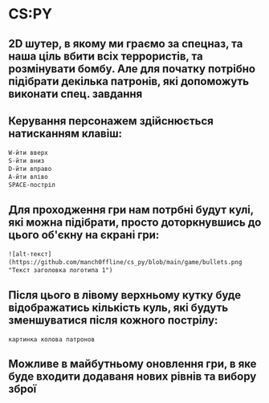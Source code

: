 # CS:PY
## 2D шутер, в якому ми граємо за спецназ, та наша ціль вбити всіх террористів, та розмінувати бомбу. Але для початку потрібно підібрати декілька патронів, які допоможуть виконати спец. завдання

## Керування персонажем здійснюється натисканням клавіш:
	W-йти вверх
	S-йти вниз
	D-йти вправо
	A-йти вліво
	SPACE-постріл

## Для проходження гри нам потрбні будут кулі, які можна підібрати, просто доторкнувшись до цього об'єкну на єкрані гри:
 	![alt-текст](https://github.com/manch0ffline/cs_py/blob/main/game/bullets.png "Текст заголовка логотипа 1")
## Після цього в лівому верхньому кутку буде відображатись кількість куль, які будуть зменшуватися після кожного пострілу:
	картинка колова патронов

## Можливе в майбутньому оновлення гри, в яке буде входити додаваня нових рівнів та вибору зброї 
